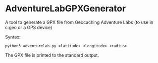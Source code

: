 # AdventureLabGPXGenerator

A tool to generate a GPX file from Geocaching Adventure Labs (to use in c:geo or a GPS device)

Syntax:
```
python3 adventurelab.py <latitude> <longitude> <radius>
```

The GPX file is printed to the standard output.
